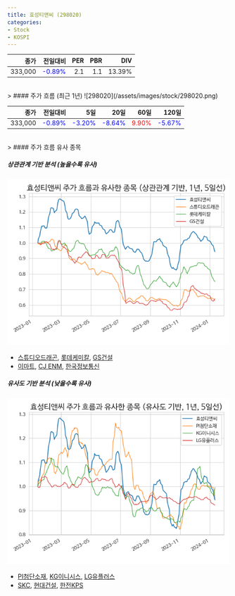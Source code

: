 ```yaml
---
title: 효성티앤씨 (298020)
categories:
- Stock
- KOSPI
---
```


|종가|전일대비|PER|PBR|DIV|
|---:|-------:|--:|--:|--:|
|333,000|<span style="color: blue">-0.89%</span>|2.1|1.1|13.39%|

<!-- more -->
<br>
> #### 주가 흐름 (최근 1년)
![298020](/assets/images/stock/298020.png)

|종가|전일대비|5일|20일|60일|120일|
|---:|-------:|--:|---:|---:|----:|
|333,000|<span style="color: blue">-0.89%</span>|<span style="color: blue">-3.20%</span>|<span style="color: blue">-8.64%</span>|<span style="color: red">9.90%</span>|<span style="color: blue">-5.67%</span>|

<br>
> #### 주가 흐름 유사 종목

##### 상관관계 기반 분석 (높을수록 유사)
![298020](/assets/images/stock/298020_corr.png)
- [스튜디오드래곤](/253450/), [롯데케미칼](/011170/), [GS건설](/006360/)
- [이마트](/139480/), [CJ ENM](/035760/), [한국정보통신](/025770/)

##### 유사도 기반 분석 (낮을수록 유사)	
![298020](/assets/images/stock/298020_sim.png)
- [PI첨단소재](/178920/), [KG이니시스](/035600/), [LG유플러스](/032640/)
- [SKC](/011790/), [현대건설](/000720/), [한전KPS](/051600/)